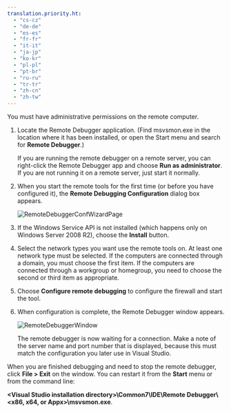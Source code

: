 ```yaml
---
translation.priority.ht: 
  - "cs-cz"
  - "de-de"
  - "es-es"
  - "fr-fr"
  - "it-it"
  - "ja-jp"
  - "ko-kr"
  - "pl-pl"
  - "pt-br"
  - "ru-ru"
  - "tr-tr"
  - "zh-cn"
  - "zh-tw"
---
```

You must have administrative permissions on the remote computer.  
  
1.  Locate the Remote Debugger application. (Find msvsmon.exe in the location where it has been installed, or open the Start menu and search for **Remote Debugger**.)
  
     If you are running the remote debugger on a  remote server, you can right-click the Remote Debugger app and choose **Run as administrator**. If you are not running it on a remote server, just start it normally.
  
3.  When you start the remote tools for the first time (or before you have configured it), the **Remote Debugging Configuration** dialog box appears.  
  
     ![RemoteDebuggerConfWizardPage](../media/remotedebuggerconfwizardpage.png "RemoteDebuggerConfWizardPage")  
  
4.  If the Windows Service API is not installed (which happens only on Windows Server 2008 R2), choose the **Install** button.  
  
5.  Select the network types you want use the remote tools on. At least one network type must be selected. If the computers are connected through a domain, you must choose the first item. If the computers are connected through a workgroup or homegroup, you need to choose the second or third item as appropriate.  
  
6.  Choose **Configure remote debugging** to configure the firewall and start the tool.  
  
7.  When configuration is complete, the Remote Debugger window appears.
  
     ![RemoteDebuggerWindow](../media/remotedebuggerwindow.png "RemoteDebuggerWindow")
  
     The remote debugger is now waiting for a connection. Make a note of the server name and port number that is displayed, because this must match the configuration you later use in Visual Studio.  
  
 When you are finished debugging and need to stop the remote debugger, click **File > Exit** on the window. You can restart it from the **Start** menu or from the command line:  
  
 **\<Visual Studio installation directory>\Common7\IDE\Remote Debugger\\<x86, x64, or Appx>\msvsmon.exe**.  
